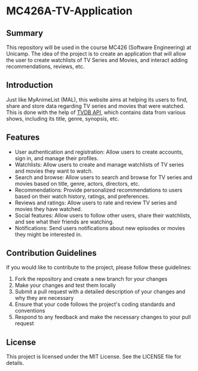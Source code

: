 # MC426A-TV-Application

## Summary
This repository will be used in the course MC426 (Software Engineering) at Unicamp. The idea of the project is to create an application that will allow the user to create watchlists of TV Series and Movies, and interact adding recommendations, reviews, etc.

## Introduction
Just like MyAnimeList (MAL), this website aims at helping its users to find, share and store data regarding TV series and movies that were watched.
This is done with the help of [TVDB API](https://thetvdb.com/api-information), which contains data from various shows, including its title, genre, synopsis, etc.

## Features
- User authentication and registration: Allow users to create accounts, sign in, and manage their profiles.
- Watchlists: Allow users to create and manage watchlists of TV series and movies they want to watch.
- Search and browse: Allow users to search and browse for TV series and movies based on title, genre, actors, directors, etc.
- Recommendations: Provide personalized recommendations to users based on their watch history, ratings, and preferences.
- Reviews and ratings: Allow users to rate and review TV series and movies they have watched.
- Social features: Allow users to follow other users, share their watchlists, and see what their friends are watching.
- Notifications: Send users notifications about new episodes or movies they might be interested in.

## Contribution Guidelines
If you would like to contribute to the project, please follow these guidelines:

1. Fork the repository and create a new branch for your changes
2. Make your changes and test them locally
3. Submit a pull request with a detailed description of your changes and why they are necessary
4. Ensure that your code follows the project's coding standards and conventions
5. Respond to any feedback and make the necessary changes to your pull request

## License

This project is licensed under the MIT License. See the LICENSE file for details.
